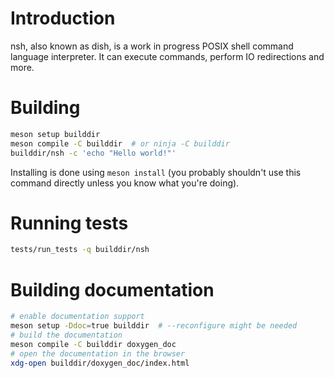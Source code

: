 # Introduction

nsh, also known as dish, is a work in progress POSIX shell command language
interpreter. It can execute commands, perform IO redirections and more.


# Building

```sh
meson setup builddir
meson compile -C builddir  # or ninja -C builddir
builddir/nsh -c 'echo "Hello world!"'
```

Installing is done using `meson install` (you probably shouldn't use this command directly unless you know what you're doing).

# Running tests

```sh
tests/run_tests -q builddir/nsh
```

# Building documentation

```sh
# enable documentation support
meson setup -Ddoc=true builddir  # --reconfigure might be needed
# build the documentation
meson compile -C builddir doxygen_doc
# open the documentation in the browser
xdg-open builddir/doxygen_doc/index.html
```